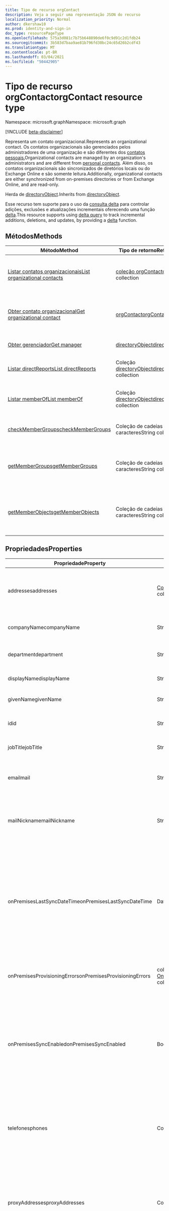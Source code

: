 ```yaml
---
title: Tipo de recurso orgContact
description: Veja a seguir uma representação JSON do recurso
localization_priority: Normal
author: dkershaw10
ms.prod: identity-and-sign-in
doc_type: resourcePageType
ms.openlocfilehash: 575a3d081c7b75b648890de6f0c9d91c2d1fdb24
ms.sourcegitcommit: 3b583d7baa9ae81b796fd30bc24c65d26b2cdf43
ms.translationtype: MT
ms.contentlocale: pt-BR
ms.lasthandoff: 03/04/2021
ms.locfileid: "50442905"
---
```

# <a name="orgcontact-resource-type"></a><span data-ttu-id="0d1e3-103">Tipo de recurso orgContact</span><span class="sxs-lookup"><span data-stu-id="0d1e3-103">orgContact resource type</span></span>

<span data-ttu-id="0d1e3-104">Namespace: microsoft.graph</span><span class="sxs-lookup"><span data-stu-id="0d1e3-104">Namespace: microsoft.graph</span></span>

[!INCLUDE [beta-disclaimer](../../includes/beta-disclaimer.md)]

<span data-ttu-id="0d1e3-105">Representa um contato organizacional.</span><span class="sxs-lookup"><span data-stu-id="0d1e3-105">Represents an organizational contact.</span></span> <span data-ttu-id="0d1e3-106">Os contatos organizacionais são gerenciados pelos administradores de uma organização e são diferentes dos [contatos pessoais.](contact.md)</span><span class="sxs-lookup"><span data-stu-id="0d1e3-106">Organizational contacts are managed by an organization's administrators and are different from [personal contacts](contact.md).</span></span> <span data-ttu-id="0d1e3-107">Além disso, os contatos organizacionais são sincronizados de diretórios locais ou do Exchange Online e são somente leitura.</span><span class="sxs-lookup"><span data-stu-id="0d1e3-107">Additionally, organizational contacts are either synchronized from on-premises directories or from Exchange Online, and are read-only.</span></span>

<span data-ttu-id="0d1e3-108">Herda de [directoryObject](directoryobject.md).</span><span class="sxs-lookup"><span data-stu-id="0d1e3-108">Inherits from [directoryObject](directoryobject.md).</span></span>

<span data-ttu-id="0d1e3-109">Esse recurso tem suporte para o uso da [consulta delta](/graph/delta-query-overview) para controlar adições, exclusões e atualizações incrementais oferecendo uma função [delta](../api/orgcontact-delta.md).</span><span class="sxs-lookup"><span data-stu-id="0d1e3-109">This resource supports using [delta query](/graph/delta-query-overview) to track incremental additions, deletions, and updates, by providing a [delta](../api/orgcontact-delta.md) function.</span></span>

## <a name="methods"></a><span data-ttu-id="0d1e3-110">Métodos</span><span class="sxs-lookup"><span data-stu-id="0d1e3-110">Methods</span></span>

| <span data-ttu-id="0d1e3-111">Método</span><span class="sxs-lookup"><span data-stu-id="0d1e3-111">Method</span></span> | <span data-ttu-id="0d1e3-112">Tipo de retorno</span><span class="sxs-lookup"><span data-stu-id="0d1e3-112">Return Type</span></span> | <span data-ttu-id="0d1e3-113">Descrição</span><span class="sxs-lookup"><span data-stu-id="0d1e3-113">Description</span></span> |
| ------ | ----------- | ----------- |
| [<span data-ttu-id="0d1e3-114">Listar contatos organizacionais</span><span class="sxs-lookup"><span data-stu-id="0d1e3-114">List organizational contacts</span></span>](../api/orgcontact-list.md) | <span data-ttu-id="0d1e3-115">[coleção orgContact](orgcontact.md)</span><span class="sxs-lookup"><span data-stu-id="0d1e3-115">[orgContact](orgcontact.md) collection</span></span> | <span data-ttu-id="0d1e3-116">Listar propriedades de contatos organizacionais.</span><span class="sxs-lookup"><span data-stu-id="0d1e3-116">List properties of organizational contacts.</span></span> |
| [<span data-ttu-id="0d1e3-117">Obter contato organizacional</span><span class="sxs-lookup"><span data-stu-id="0d1e3-117">Get organizational contact</span></span>](../api/orgcontact-get.md) | [<span data-ttu-id="0d1e3-118">orgContact</span><span class="sxs-lookup"><span data-stu-id="0d1e3-118">orgContact</span></span>](orgcontact.md) | <span data-ttu-id="0d1e3-119">Ler propriedades e relações do objeto orgContact.</span><span class="sxs-lookup"><span data-stu-id="0d1e3-119">Read properties and relationships of orgContact object.</span></span> |
| [<span data-ttu-id="0d1e3-120">Obter gerenciador</span><span class="sxs-lookup"><span data-stu-id="0d1e3-120">Get manager</span></span>](../api/orgcontact-get-manager.md) | [<span data-ttu-id="0d1e3-121">directoryObject</span><span class="sxs-lookup"><span data-stu-id="0d1e3-121">directoryObject</span></span>](directoryobject.md) | <span data-ttu-id="0d1e3-122">Obter o gerente do contato.</span><span class="sxs-lookup"><span data-stu-id="0d1e3-122">Get the contact's manager.</span></span> |
| [<span data-ttu-id="0d1e3-123">Listar directReports</span><span class="sxs-lookup"><span data-stu-id="0d1e3-123">List directReports</span></span>](../api/orgcontact-list-directreports.md) | <span data-ttu-id="0d1e3-124">Coleção [directoryObject](directoryobject.md)</span><span class="sxs-lookup"><span data-stu-id="0d1e3-124">[directoryObject](directoryobject.md) collection</span></span> | <span data-ttu-id="0d1e3-125">Listar os relatórios diretos do contato.</span><span class="sxs-lookup"><span data-stu-id="0d1e3-125">List the contact's direct reports.</span></span> |
| [<span data-ttu-id="0d1e3-126">Listar memberOf</span><span class="sxs-lookup"><span data-stu-id="0d1e3-126">List memberOf</span></span>](../api/orgcontact-list-memberof.md) | <span data-ttu-id="0d1e3-127">Coleção [directoryObject](directoryobject.md)</span><span class="sxs-lookup"><span data-stu-id="0d1e3-127">[directoryObject](directoryobject.md) collection</span></span> | <span data-ttu-id="0d1e3-128">Obter uma coleção de objetos memberOf.</span><span class="sxs-lookup"><span data-stu-id="0d1e3-128">Get a memberOf object collection.</span></span> |
| [<span data-ttu-id="0d1e3-129">checkMemberGroups</span><span class="sxs-lookup"><span data-stu-id="0d1e3-129">checkMemberGroups</span></span>](../api/orgcontact-checkmembergroups.md) | <span data-ttu-id="0d1e3-130">Coleção de cadeias de caracteres</span><span class="sxs-lookup"><span data-stu-id="0d1e3-130">String collection</span></span> | <span data-ttu-id="0d1e3-131">Verifique se há associação ao grupo.</span><span class="sxs-lookup"><span data-stu-id="0d1e3-131">Check for group membership.</span></span> |
| [<span data-ttu-id="0d1e3-132">getMemberGroups</span><span class="sxs-lookup"><span data-stu-id="0d1e3-132">getMemberGroups</span></span>](../api/orgcontact-getmembergroups.md) | <span data-ttu-id="0d1e3-133">Coleção de cadeias de caracteres</span><span class="sxs-lookup"><span data-stu-id="0d1e3-133">String collection</span></span> | <span data-ttu-id="0d1e3-134">Retorne todos os grupos dos que o contato especificado é membro.</span><span class="sxs-lookup"><span data-stu-id="0d1e3-134">Return all the groups that the specified contact is a member of.</span></span> |
| [<span data-ttu-id="0d1e3-135">getMemberObjects</span><span class="sxs-lookup"><span data-stu-id="0d1e3-135">getMemberObjects</span></span>](../api/orgcontact-getmemberobjects.md) | <span data-ttu-id="0d1e3-136">Coleção de cadeias de caracteres</span><span class="sxs-lookup"><span data-stu-id="0d1e3-136">String collection</span></span> | <span data-ttu-id="0d1e3-137">Retorna uma lista de directoryObjects do qual o contato é membro.</span><span class="sxs-lookup"><span data-stu-id="0d1e3-137">Returns a list of directoryObjects the contact is a member of.</span></span> |

## <a name="properties"></a><span data-ttu-id="0d1e3-138">Propriedades</span><span class="sxs-lookup"><span data-stu-id="0d1e3-138">Properties</span></span>

| <span data-ttu-id="0d1e3-139">Propriedade</span><span class="sxs-lookup"><span data-stu-id="0d1e3-139">Property</span></span> | <span data-ttu-id="0d1e3-140">Tipo</span><span class="sxs-lookup"><span data-stu-id="0d1e3-140">Type</span></span> | <span data-ttu-id="0d1e3-141">Descrição</span><span class="sxs-lookup"><span data-stu-id="0d1e3-141">Description</span></span> |
| -------- | ---- | ----------- |
| <span data-ttu-id="0d1e3-142">addresses</span><span class="sxs-lookup"><span data-stu-id="0d1e3-142">addresses</span></span> | <span data-ttu-id="0d1e3-143">[Coleção physicalOfficeAddress](physicalofficeaddress.md)</span><span class="sxs-lookup"><span data-stu-id="0d1e3-143">[physicalOfficeAddress](physicalofficeaddress.md) collection</span></span> | <span data-ttu-id="0d1e3-144">Endereços postais para esse contato organizacional.</span><span class="sxs-lookup"><span data-stu-id="0d1e3-144">Postal addresses for this organizational contact.</span></span> <span data-ttu-id="0d1e3-145">Por enquanto, um contato só pode ter um endereço físico.</span><span class="sxs-lookup"><span data-stu-id="0d1e3-145">For now a contact can only have one physical address.</span></span> |
| <span data-ttu-id="0d1e3-146">companyName</span><span class="sxs-lookup"><span data-stu-id="0d1e3-146">companyName</span></span> | <span data-ttu-id="0d1e3-147">String</span><span class="sxs-lookup"><span data-stu-id="0d1e3-147">String</span></span> | <span data-ttu-id="0d1e3-148">Nome da empresa à que esse contato organizacional pertence.</span><span class="sxs-lookup"><span data-stu-id="0d1e3-148">Name of the company that this organizational contact belong to.</span></span> |
| <span data-ttu-id="0d1e3-149">department</span><span class="sxs-lookup"><span data-stu-id="0d1e3-149">department</span></span> | <span data-ttu-id="0d1e3-150">String</span><span class="sxs-lookup"><span data-stu-id="0d1e3-150">String</span></span> | <span data-ttu-id="0d1e3-151">O nome do departamento no qual o contato funciona.</span><span class="sxs-lookup"><span data-stu-id="0d1e3-151">The name for the department in which the contact works.</span></span> |
| <span data-ttu-id="0d1e3-152">displayName</span><span class="sxs-lookup"><span data-stu-id="0d1e3-152">displayName</span></span> | <span data-ttu-id="0d1e3-153">String</span><span class="sxs-lookup"><span data-stu-id="0d1e3-153">String</span></span> | <span data-ttu-id="0d1e3-154">Nome de exibição para esse contato organizacional.</span><span class="sxs-lookup"><span data-stu-id="0d1e3-154">Display name for this organizational contact.</span></span> |
| <span data-ttu-id="0d1e3-155">givenName</span><span class="sxs-lookup"><span data-stu-id="0d1e3-155">givenName</span></span> | <span data-ttu-id="0d1e3-156">String</span><span class="sxs-lookup"><span data-stu-id="0d1e3-156">String</span></span> | <span data-ttu-id="0d1e3-157">Primeiro nome para esse contato organizacional.</span><span class="sxs-lookup"><span data-stu-id="0d1e3-157">First name for this organizational contact.</span></span> |
| <span data-ttu-id="0d1e3-158">id</span><span class="sxs-lookup"><span data-stu-id="0d1e3-158">id</span></span> | <span data-ttu-id="0d1e3-159">String</span><span class="sxs-lookup"><span data-stu-id="0d1e3-159">String</span></span> | <span data-ttu-id="0d1e3-160">Identificador exclusivo para esse contato organizacional.</span><span class="sxs-lookup"><span data-stu-id="0d1e3-160">Unique identifier for this organizational contact.</span></span> |
| <span data-ttu-id="0d1e3-161">jobTitle</span><span class="sxs-lookup"><span data-stu-id="0d1e3-161">jobTitle</span></span> | <span data-ttu-id="0d1e3-162">String</span><span class="sxs-lookup"><span data-stu-id="0d1e3-162">String</span></span> | <span data-ttu-id="0d1e3-163">Cargo para esse contato organizacional.</span><span class="sxs-lookup"><span data-stu-id="0d1e3-163">Job title for this organizational contact.</span></span> |
| <span data-ttu-id="0d1e3-164">email</span><span class="sxs-lookup"><span data-stu-id="0d1e3-164">mail</span></span> | <span data-ttu-id="0d1e3-165">String</span><span class="sxs-lookup"><span data-stu-id="0d1e3-165">String</span></span> | <span data-ttu-id="0d1e3-166">O endereço SMTP do contato, por exemplo, "jeff@contoso.onmicrosoft.com".</span><span class="sxs-lookup"><span data-stu-id="0d1e3-166">The SMTP address for the contact, for example, "jeff@contoso.onmicrosoft.com".</span></span> |
| <span data-ttu-id="0d1e3-167">mailNickname</span><span class="sxs-lookup"><span data-stu-id="0d1e3-167">mailNickname</span></span> | <span data-ttu-id="0d1e3-168">String</span><span class="sxs-lookup"><span data-stu-id="0d1e3-168">String</span></span> | <span data-ttu-id="0d1e3-169">Alias de email (parte do endereço de email pré-pendente do símbolo @) para esse contato organizacional.</span><span class="sxs-lookup"><span data-stu-id="0d1e3-169">Email alias (portion of email address pre-pending the @ symbol) for this organizational contact.</span></span> |
| <span data-ttu-id="0d1e3-170">onPremisesLastSyncDateTime</span><span class="sxs-lookup"><span data-stu-id="0d1e3-170">onPremisesLastSyncDateTime</span></span> | <span data-ttu-id="0d1e3-171">DateTimeOffset</span><span class="sxs-lookup"><span data-stu-id="0d1e3-171">DateTimeOffset</span></span> | <span data-ttu-id="0d1e3-172">Data e hora em que esse contato organizacional foi sincronizado pela última vez do AD local.</span><span class="sxs-lookup"><span data-stu-id="0d1e3-172">Date and time when this organizational contact was last synchronized from on-premises AD.</span></span> <span data-ttu-id="0d1e3-173">O tipo Timestamp representa informações de data e hora usando o formato ISO 8601 e está sempre no horário UTC.</span><span class="sxs-lookup"><span data-stu-id="0d1e3-173">The Timestamp type represents date and time information using ISO 8601 format and is always in UTC time.</span></span> <span data-ttu-id="0d1e3-174">Por exemplo, meia-noite em UTC no dia 1º de janeiro de 2014 teria esta aparência: '2014-01-01T00:00:00Z'.</span><span class="sxs-lookup"><span data-stu-id="0d1e3-174">For example, midnight UTC on Jan 1, 2014 would look like this: '2014-01-01T00:00:00Z'.</span></span> |
| <span data-ttu-id="0d1e3-175">onPremisesProvisioningErrors</span><span class="sxs-lookup"><span data-stu-id="0d1e3-175">onPremisesProvisioningErrors</span></span> | <span data-ttu-id="0d1e3-176">coleção [OnPremisesProvisioningError](onpremisesprovisioningerror.md)</span><span class="sxs-lookup"><span data-stu-id="0d1e3-176">[onPremisesProvisioningError](onpremisesprovisioningerror.md) collection</span></span> | <span data-ttu-id="0d1e3-177">Lista de erros de provisionamento de sincronização para esse contato organizacional.</span><span class="sxs-lookup"><span data-stu-id="0d1e3-177">List of any synchronization provisioning errors for this organizational contact.</span></span> |
| <span data-ttu-id="0d1e3-178">onPremisesSyncEnabled</span><span class="sxs-lookup"><span data-stu-id="0d1e3-178">onPremisesSyncEnabled</span></span> | <span data-ttu-id="0d1e3-179">Booliano</span><span class="sxs-lookup"><span data-stu-id="0d1e3-179">Boolean</span></span> | <span data-ttu-id="0d1e3-180">**true** se esse objeto for sincronizado de um diretório local; **false** se esse objeto foi originalmente sincronizado de um diretório local, mas não está mais sincronizado e agora mestre no Exchange; **null** se esse objeto nunca tiver sido sincronizado de um diretório local (padrão).</span><span class="sxs-lookup"><span data-stu-id="0d1e3-180">**true** if this object is synced from an on-premises directory; **false** if this object was originally synced from an on-premises directory but is no longer synced and now mastered in Exchange; **null** if this object has never been synced from an on-premises directory (default).</span></span> |
| <span data-ttu-id="0d1e3-181">telefones</span><span class="sxs-lookup"><span data-stu-id="0d1e3-181">phones</span></span> | <span data-ttu-id="0d1e3-182">Coleção [phone](phone.md)</span><span class="sxs-lookup"><span data-stu-id="0d1e3-182">[phone](phone.md) collection</span></span> | <span data-ttu-id="0d1e3-183">Lista de telefones para esse contato organizacional.</span><span class="sxs-lookup"><span data-stu-id="0d1e3-183">List of phones for this organizational contact.</span></span> <span data-ttu-id="0d1e3-184">Os tipos de telefone podem ser móveis, comerciais e businessFax.</span><span class="sxs-lookup"><span data-stu-id="0d1e3-184">Phone types can be mobile, business, and businessFax.</span></span> <span data-ttu-id="0d1e3-185">Somente um de cada tipo pode estar presente na coleção.</span><span class="sxs-lookup"><span data-stu-id="0d1e3-185">Only one of each type can ever be present in the collection.</span></span> |
| <span data-ttu-id="0d1e3-186">proxyAddresses</span><span class="sxs-lookup"><span data-stu-id="0d1e3-186">proxyAddresses</span></span> | <span data-ttu-id="0d1e3-187">Coleção de cadeias de caracteres</span><span class="sxs-lookup"><span data-stu-id="0d1e3-187">String collection</span></span> | <span data-ttu-id="0d1e3-188">Por exemplo: "SMTP: bob@contoso.com", "smtp: bob@sales.contoso.com".</span><span class="sxs-lookup"><span data-stu-id="0d1e3-188">For example: "SMTP: bob@contoso.com", "smtp: bob@sales.contoso.com".</span></span> <span data-ttu-id="0d1e3-189">O operador **any** é obrigatório para expressões de filtro em propriedades de vários valores.</span><span class="sxs-lookup"><span data-stu-id="0d1e3-189">The **any** operator is required for filter expressions on multi-valued properties.</span></span> <span data-ttu-id="0d1e3-190">Oferece suporte a $filter.</span><span class="sxs-lookup"><span data-stu-id="0d1e3-190">Supports $filter.</span></span> |
| <span data-ttu-id="0d1e3-191">surname</span><span class="sxs-lookup"><span data-stu-id="0d1e3-191">surname</span></span> | <span data-ttu-id="0d1e3-192">String</span><span class="sxs-lookup"><span data-stu-id="0d1e3-192">String</span></span> | <span data-ttu-id="0d1e3-193">Sobrenome para esse contato organizacional.</span><span class="sxs-lookup"><span data-stu-id="0d1e3-193">Last name for this organizational contact.</span></span> |

## <a name="relationships"></a><span data-ttu-id="0d1e3-194">Relações</span><span class="sxs-lookup"><span data-stu-id="0d1e3-194">Relationships</span></span>

| <span data-ttu-id="0d1e3-195">Relação</span><span class="sxs-lookup"><span data-stu-id="0d1e3-195">Relationship</span></span> | <span data-ttu-id="0d1e3-196">Tipo</span><span class="sxs-lookup"><span data-stu-id="0d1e3-196">Type</span></span> | <span data-ttu-id="0d1e3-197">Descrição</span><span class="sxs-lookup"><span data-stu-id="0d1e3-197">Description</span></span> |
| ------------ | ---- | ----------- |
| <span data-ttu-id="0d1e3-198">directReports</span><span class="sxs-lookup"><span data-stu-id="0d1e3-198">directReports</span></span> | <span data-ttu-id="0d1e3-199">Coleção [directoryObject](directoryobject.md)</span><span class="sxs-lookup"><span data-stu-id="0d1e3-199">[directoryObject](directoryobject.md) collection</span></span> | <span data-ttu-id="0d1e3-200">Os relatórios diretos do contato.</span><span class="sxs-lookup"><span data-stu-id="0d1e3-200">The contact's direct reports.</span></span> <span data-ttu-id="0d1e3-201">(Os usuários e contatos que têm suas propriedades de gerente definidas para esse contato.) Somente leitura.</span><span class="sxs-lookup"><span data-stu-id="0d1e3-201">(The users and contacts that have their manager property set to this contact.) Read-only.</span></span> <span data-ttu-id="0d1e3-202">Anulável.</span><span class="sxs-lookup"><span data-stu-id="0d1e3-202">Nullable.</span></span> |
| <span data-ttu-id="0d1e3-203">manager</span><span class="sxs-lookup"><span data-stu-id="0d1e3-203">manager</span></span> | [<span data-ttu-id="0d1e3-204">directoryObject</span><span class="sxs-lookup"><span data-stu-id="0d1e3-204">directoryObject</span></span>](directoryobject.md) | <span data-ttu-id="0d1e3-205">O usuário ou contato que é o gerente desse contato.</span><span class="sxs-lookup"><span data-stu-id="0d1e3-205">The user or contact that is this contact's manager.</span></span> <span data-ttu-id="0d1e3-206">Somente leitura.</span><span class="sxs-lookup"><span data-stu-id="0d1e3-206">Read-only.</span></span> |
| <span data-ttu-id="0d1e3-207">memberOf</span><span class="sxs-lookup"><span data-stu-id="0d1e3-207">memberOf</span></span> | <span data-ttu-id="0d1e3-208">Coleção [directoryObject](directoryobject.md)</span><span class="sxs-lookup"><span data-stu-id="0d1e3-208">[directoryObject](directoryobject.md) collection</span></span> | <span data-ttu-id="0d1e3-209">Grupos dos que esse contato é membro.</span><span class="sxs-lookup"><span data-stu-id="0d1e3-209">Groups that this contact is a member of.</span></span> <span data-ttu-id="0d1e3-210">Somente leitura.</span><span class="sxs-lookup"><span data-stu-id="0d1e3-210">Read-only.</span></span> <span data-ttu-id="0d1e3-211">Anulável.</span><span class="sxs-lookup"><span data-stu-id="0d1e3-211">Nullable.</span></span> |

## <a name="json-representation"></a><span data-ttu-id="0d1e3-212">Representação JSON</span><span class="sxs-lookup"><span data-stu-id="0d1e3-212">JSON representation</span></span>

<span data-ttu-id="0d1e3-213">Veja a seguir uma representação JSON do recurso</span><span class="sxs-lookup"><span data-stu-id="0d1e3-213">Here is a JSON representation of the resource</span></span>

<!-- {
  "blockType": "resource",
  "optionalProperties": [
    "directReports",
    "manager",
    "memberOf"
  ],
  "keyProperty": "id",
  "baseType":"microsoft.graph.entity",
  "@odata.type": "microsoft.graph.orgContact"
}-->

``` json
{
  "addresses": [{"@odata.type": "microsoft.graph.physicalOfficeAddress"}],
  "companyName": "string",
  "department": "string",
  "displayName": "string",
  "givenName": "string",
  "id": "string (identifier)",
  "jobTitle": "string",
  "mail": "string",
  "mailNickname": "string",
  "onPremisesLastSyncDateTime": "string (timestamp)",
  "onPremisesProvisioningErrors": [{"@odata.type": "microsoft.graph.onPremisesProvisioningError"}],
  "onPremisesSyncEnabled": true,
  "phones": [{"@odata.type": "microsoft.graph.phone"}],
  "proxyAddresses": ["string"],
  "surname": "string"
}
```
